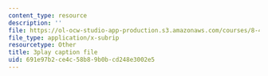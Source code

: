 ```yaml
---
content_type: resource
description: ''
file: https://ol-ocw-studio-app-production.s3.amazonaws.com/courses/8-421-atomic-and-optical-physics-i-spring-2014/691e97b2ce4c58b89b0bcd248e3002e5_gA1ZO0xBiYg.vtt
file_type: application/x-subrip
resourcetype: Other
title: 3play caption file
uid: 691e97b2-ce4c-58b8-9b0b-cd248e3002e5
---
```

